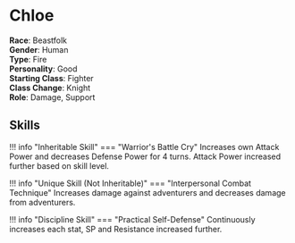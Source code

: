 # Chloe

**Race**: Beastfolk  
**Gender**: Human  
**Type**: Fire  
**Personality**: Good  
**Starting Class**: Fighter  
**Class Change**: Knight  
**Role**: Damage, Support

## Skills

!!! info "Inheritable Skill"
    === "Warrior's Battle Cry"
        Increases own Attack Power and decreases Defense Power for 4 turns. Attack Power increased further based on skill level.

!!! info "Unique Skill (Not Inheritable)"
    === "Interpersonal Combat Technique"
        Increases damage against adventurers and decreases damage from adventurers.

!!! info "Discipline Skill"
    === "Practical Self-Defense"
        Continuously increases each stat, SP and Resistance increased further.
